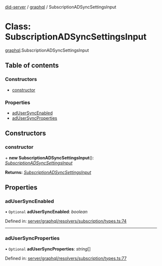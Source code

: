 [did-server](../README.md) / [graphql](../modules/graphql.md) / SubscriptionADSyncSettingsInput

# Class: SubscriptionADSyncSettingsInput

[graphql](../modules/graphql.md).SubscriptionADSyncSettingsInput

## Table of contents

### Constructors

- [constructor](graphql.subscriptionadsyncsettingsinput.md#constructor)

### Properties

- [adUserSyncEnabled](graphql.subscriptionadsyncsettingsinput.md#adusersyncenabled)
- [adUserSyncProperties](graphql.subscriptionadsyncsettingsinput.md#adusersyncproperties)

## Constructors

### constructor

\+ **new SubscriptionADSyncSettingsInput**(): [*SubscriptionADSyncSettingsInput*](graphql.subscriptionadsyncsettingsinput.md)

**Returns:** [*SubscriptionADSyncSettingsInput*](graphql.subscriptionadsyncsettingsinput.md)

## Properties

### adUserSyncEnabled

• `Optional` **adUserSyncEnabled**: *boolean*

Defined in: [server/graphql/resolvers/subscription/types.ts:74](https://github.com/Puzzlepart/did/blob/45604452/server/graphql/resolvers/subscription/types.ts#L74)

___

### adUserSyncProperties

• `Optional` **adUserSyncProperties**: *string*[]

Defined in: [server/graphql/resolvers/subscription/types.ts:77](https://github.com/Puzzlepart/did/blob/45604452/server/graphql/resolvers/subscription/types.ts#L77)
